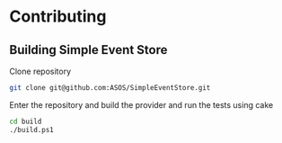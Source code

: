 # Contributing

## Building Simple Event Store
Clone repository
```sh
git clone git@github.com:ASOS/SimpleEventStore.git
```

Enter the repository and build the provider and run the tests using cake
```sh
cd build
./build.ps1
```
